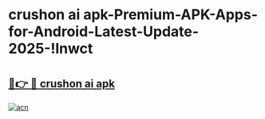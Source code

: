# crushon ai apk-Premium-APK-Apps-for-Android-Latest-Update-2025-!lnwct

# <h2><a href="https://googleone.com">🔗👉 🔴 crushon ai apk</a></h2>

[![acn](https://github.com/user-attachments/assets/0f9c940e-d8b0-45ae-aac7-cd30a18b3e1c)](https://googleone.com)

